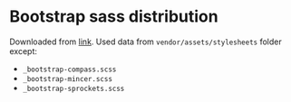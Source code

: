 # Bootstrap sass distribution 

Downloaded from [link](https://github.com/twbs/bootstrap-sass/archive/v3.2.0.tar.gz). 
Used data from `vendor/assets/stylesheets` folder except:
+ `_bootstrap-compass.scss`
+ `_bootstrap-mincer.scss`
+ `_bootstrap-sprockets.scss`
